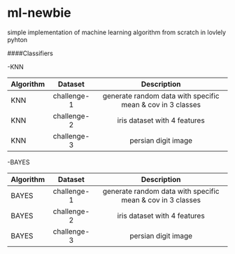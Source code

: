 # ml-newbie
simple implementation of machine learning algorithm from scratch in  lovlely pyhton

####Classifiers

-KNN

| Algorithm  | Dataset  | Description |
| :------------ |:---------------:| :-------------------------------:|
| KNN      | challenge-1 | generate random data with specific mean & cov in 3 classes |
| KNN      | challenge-2        |   iris dataset with 4 features |
| KNN | challenge-3      |    persian digit image  |

-BAYES

| Algorithm  | Dataset  | Description |
| :------------ |:---------------:| :-------------------------------:|
| BAYES      | challenge-1 | generate random data with specific mean & cov in 3 classes |
| BAYES      | challenge-2        |   iris dataset with 4 features |
| BAYES | challenge-3      |    persian digit image  |
